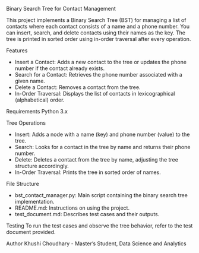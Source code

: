 Binary Search Tree for Contact Management

This project implements a Binary Search Tree (BST) for managing a list of contacts where each contact consists of a name and a phone number. You can insert, search, and delete contacts using their names as the key. The tree is printed in sorted order using in-order traversal after every operation.

Features
- Insert a Contact: Adds a new contact to the tree or updates the phone number if the contact already exists.
- Search for a Contact: Retrieves the phone number associated with a given name.
- Delete a Contact: Removes a contact from the tree.
- In-Order Traversal: Displays the list of contacts in lexicographical (alphabetical) order.

Requirements
Python 3.x

Tree Operations
- Insert: Adds a node with a name (key) and phone number (value) to the tree.
- Search: Looks for a contact in the tree by name and returns their phone number.
- Delete: Deletes a contact from the tree by name, adjusting the tree structure accordingly.
- In-Order Traversal: Prints the tree in sorted order of names.

File Structure
- bst_contact_manager.py: Main script containing the binary search tree implementation.
- README.md: Instructions on using the project.
- test_document.md: Describes test cases and their outputs.

Testing
To run the test cases and observe the tree behavior, refer to the test document provided.

Author
Khushi Choudhary - Master’s Student, Data Science and Analytics
